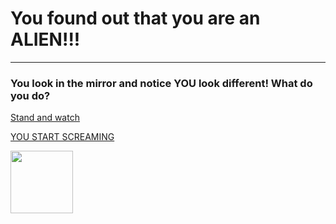 # You found out that you are an **ALIEN!!!**
---

### You look in the mirror and notice YOU look different! What do you do?


[Stand and watch](green.md)
                                              
[YOU START SCREAMING](scream.md)


 
<img src="https://github.com/fatjond0413/CYOA/assets/146867501/533fab35-19a9-4d08-b044-678f2c1bc3b5" width ="100">
